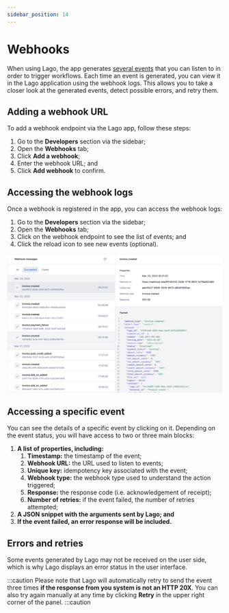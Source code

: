 ```yaml
---
sidebar_position: 14
---
```


# Webhooks

When using Lago, the app generates [several events](https://doc.getlago.com/docs/api/webhooks/messages) that you can listen to in order to trigger workflows. Each time an event is generated, you can view it in the Lago application using the webhook logs. This allows you to take a closer look at the generated events, detect possible errors, and retry them.

## Adding a webhook URL

To add a webhook endpoint via the Lago app, follow these steps:
1. Go to the **Developers** section via the sidebar;
2. Open the **Webhooks** tab;
3. Click **Add a webhook**;
4. Enter the webhook URL; and
5. Click **Add webhook** to confirm.

## Accessing the webhook logs

Once a webhook is registered in the app, you can access the webhook logs:
1. Go to the **Developers** section via the sidebar;
2. Open the **Webhooks** tab;
3. Click on the webhook endpoint to see the list of events; and
4. Click the reload icon to see new events (optional).

![Webhook logs](../../static/img/webhook-logs.png)

## Accessing a specific event

You can see the details of a specific event by clicking on it. Depending on the event status, you will have access to two or three main blocks:

1. **A list of properties, including:**
    1. **Timestamp:** the timestamp of the event;
    2. **Webhook URL:** the URL used to listen to events;
    3. **Unique key:** idempotency key associated with the event;
    4. **Webhook type:** the webhook type used to understand the action triggered;
    5. **Response:** the response code (i.e. acknowledgement of receipt);
    6. **Number of retries:** if the event failed, the number of retries attempted;
2. **A JSON snippet with the arguments sent by Lago; and**
3. **If the event failed, an error response will be included.**

## Errors and retries

Some events generated by Lago may not be received on the user side, which is why Lago displays an error status in the user interface.

:::caution
Please note that Lago will automatically retry to send the event three times **if the response from you system is not an HTTP 20X**. You can also try again manually at any time by clicking **Retry** in the upper right corner of the panel.
:::caution
